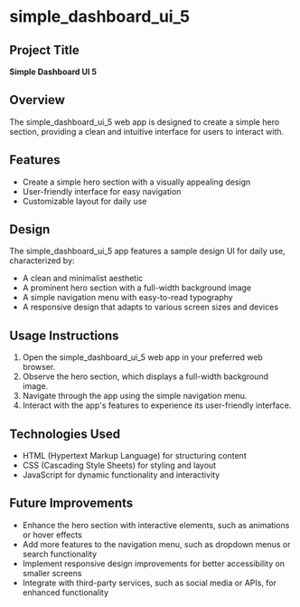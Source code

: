 **simple_dashboard_ui_5**
==========================

**Project Title**
---------------

**Simple Dashboard UI 5**

**Overview**
------------

The simple_dashboard_ui_5 web app is designed to create a simple hero section, providing a clean and intuitive interface for users to interact with.

**Features**
------------

* Create a simple hero section with a visually appealing design
* User-friendly interface for easy navigation
* Customizable layout for daily use

**Design**
----------

The simple_dashboard_ui_5 app features a sample design UI for daily use, characterized by:

* A clean and minimalist aesthetic
* A prominent hero section with a full-width background image
* A simple navigation menu with easy-to-read typography
* A responsive design that adapts to various screen sizes and devices

**Usage Instructions**
----------------------

1. Open the simple_dashboard_ui_5 web app in your preferred web browser.
2. Observe the hero section, which displays a full-width background image.
3. Navigate through the app using the simple navigation menu.
4. Interact with the app's features to experience its user-friendly interface.

**Technologies Used**
---------------------

* HTML (Hypertext Markup Language) for structuring content
* CSS (Cascading Style Sheets) for styling and layout
* JavaScript for dynamic functionality and interactivity

**Future Improvements**
----------------------

* Enhance the hero section with interactive elements, such as animations or hover effects
* Add more features to the navigation menu, such as dropdown menus or search functionality
* Implement responsive design improvements for better accessibility on smaller screens
* Integrate with third-party services, such as social media or APIs, for enhanced functionality
